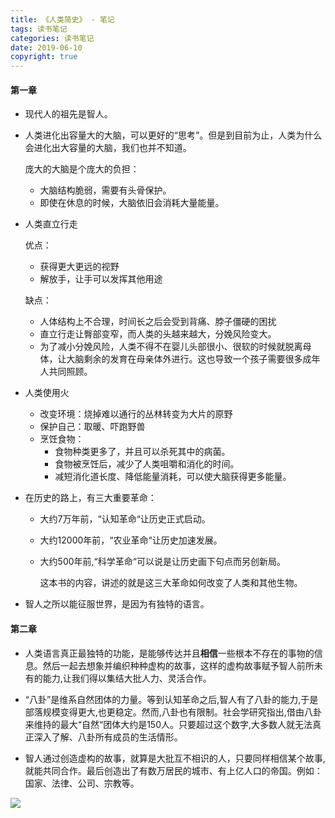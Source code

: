 ```yaml
---
title: 《人类简史》 - 笔记
tags: 读书笔记
categories: 读书笔记
date: 2019-06-10
copyright: true
---
```




#### 第一章

- 现代人的祖先是智人。

- 人类进化出容量大的大脑，可以更好的“思考”。但是到目前为止，人类为什么会进化出大容量的大脑，我们也并不知道。

  庞大的大脑是个庞大的负担：

  - 大脑结构脆弱，需要有头骨保护。
  - 即使在休息的时候，大脑依旧会消耗大量能量。

- 人类直立行走

  优点：

  - 获得更大更远的视野
  - 解放手，让手可以发挥其他用途

  缺点：

  - 人体结构上不合理，时间长之后会受到背痛、脖子僵硬的困扰
  - 直立行走让臀部变窄，而人类的头越来越大，分娩风险变大。
  - 为了减小分娩风险，人类不得不在婴儿头部很小、很软的时候就脱离母体，让大脑剩余的发育在母亲体外进行。这也导致一个孩子需要很多成年人共同照顾。

- 人类使用火

  - 改变环境：烧掉难以通行的丛林转变为大片的原野
  - 保护自己：取暖、吓跑野兽
  - 烹饪食物：
    - 食物种类更多了，并且可以杀死其中的病菌。
    - 食物被烹饪后，减少了人类咀嚼和消化的时间。
    - 减短消化道长度、降低能量消耗，可以使大脑获得更多能量。

- 在历史的路上，有三大重要革命：

  - 大约7万年前，“认知革命“让历史正式启动。

  - 大约12000年前，“农业革命“让历史加速发展。

  - 大约500年前,“科学革命“可以说是让历史画下句点而另创新局。

    这本书的内容，讲述的就是这三大革命如何改变了人类和其他生物。

- 智人之所以能征服世界，是因为有独特的语言。

#### 第二章

- 人类语言真正最独特的功能，是能够传达并且**相信**一些根本不存在的事物的信息。然后一起去想象并编织种种虚构的故事，这样的虚构故事赋予智人前所未有的能力,让我们得以集结大批人力、灵活合作。

- “八卦”是维系自然团体的力量。等到认知革命之后,智人有了八卦的能力,于是部落规模变得更大,也更稳定。然而,八卦也有限制。社会学研究指出,借由八卦来维持的最大“自然“团体大约是150人。只要超过这个数字,大多数人就无法真正深入了解、八卦所有成员的生活情形。
- 智人通过创造虚构的故事，就算是大批互不相识的人，只要同样相信某个故事,就能共同合作。最后创造出了有数万居民的城市、有上亿人口的帝国。例如：国家、法律、公司、宗教等。

![](http://book.img.ireader.com/group6/M00/19/E4/CmRaelsiIF-EYINSAAAAAHb6M0M733040776.png?v=QGk7Kw5T&t=CmRaeluvV1g.)